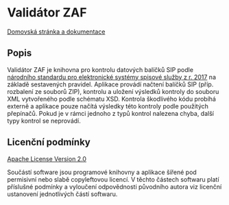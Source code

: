 # Validátor ZAF
[Domovská stránka a dokumentace](https://validatorzaf.github.io/zaf)

## Popis

Validátor ZAF je knihovna pro kontrolu datových balíčků SIP podle 
[národního standardu pro elektronické systémy spisové služby z r.
2017](https://www.mvcr.cz/clanek/narodni-standard-pro-elektronicke-systemy-spisove-sluzby.aspx)
na základě sestavených pravidel.
Aplikace provádí načtení balíčků SIP (příp. rozbalení ze souborů ZIP),
kontrolu a uložení výsledků kontroly do souboru XML vytvořeného podle schématu
XSD.
Kontrola škodlivého kódu probíhá externě a aplikace pouze načítá výsledky této
kontroly podle použitých přepínačů. Pokud je v rámci jednoho z typů kontrol
nalezena chyba, další typy kontrol se neprovádí.

## Licenční podmínky

[Apache License Version 2.0](https://www.apache.org/licenses/LICENSE-2.0)

Součástí software jsou programové knihovny a aplikace šířené pod permisivní nebo slabě copyleftovou
licencí. V těchto částech softwaru platí příslušné podmínky a vyloučení odpovědnosti původního
autora viz licenční ustanovení jednotlivých částí softwaru.
